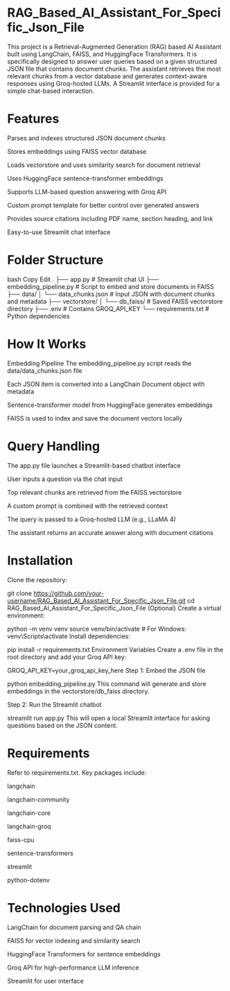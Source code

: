 # RAG_Based_AI_Assistant_For_Specific_Json_File
This project is a Retrieval-Augmented Generation (RAG) based AI Assistant built using LangChain, FAISS, and HuggingFace Transformers. It is specifically designed to answer user queries based on a given structured JSON file that contains document chunks. The assistant retrieves the most relevant chunks from a vector database and generates context-aware responses using Groq-hosted LLMs. A Streamlit interface is provided for a simple chat-based interaction.
# Features
Parses and indexes structured JSON document chunks

Stores embeddings using FAISS vector database

Loads vectorstore and uses similarity search for document retrieval

Uses HuggingFace sentence-transformer embeddings

Supports LLM-based question answering with Groq API

Custom prompt template for better control over generated answers

Provides source citations including PDF name, section heading, and link

Easy-to-use Streamlit chat interface

# Folder Structure
bash
Copy
Edit
.
├── app.py                    # Streamlit chat UI
├── embedding_pipeline.py     # Script to embed and store documents in FAISS
├── data/
│   └── data_chunks.json      # Input JSON with document chunks and metadata
├── vectorstore/
│   └── db_faiss/             # Saved FAISS vectorstore directory
├── .env                      # Contains GROQ_API_KEY
└── requirements.txt          # Python dependencies
# How It Works
Embedding Pipeline
The embedding_pipeline.py script reads the data/data_chunks.json file

Each JSON item is converted into a LangChain Document object with metadata

Sentence-transformer model from HuggingFace generates embeddings

FAISS is used to index and save the document vectors locally

# Query Handling
The app.py file launches a Streamlit-based chatbot interface

User inputs a question via the chat input

Top relevant chunks are retrieved from the FAISS vectorstore

A custom prompt is combined with the retrieved context

The query is passed to a Groq-hosted LLM (e.g., LLaMA 4)

The assistant returns an accurate answer along with document citations

# Installation
Clone the repository:

git clone https://github.com/your-username/RAG_Based_AI_Assistant_For_Specific_Json_File.git
cd RAG_Based_AI_Assistant_For_Specific_Json_File
(Optional) Create a virtual environment:


python -m venv venv
source venv/bin/activate  # For Windows: venv\Scripts\activate
Install dependencies:

pip install -r requirements.txt
Environment Variables
Create a .env file in the root directory and add your Groq API key:

GROQ_API_KEY=your_groq_api_key_here
Step 1: Embed the JSON file

python embedding_pipeline.py
This command will generate and store embeddings in the vectorstore/db_faiss directory.

Step 2: Run the Streamlit chatbot

streamlit run app.py
This will open a local Streamlit interface for asking questions based on the JSON content.

# Requirements
Refer to requirements.txt. Key packages include:

langchain

langchain-community

langchain-core

langchain-groq

faiss-cpu

sentence-transformers

streamlit

python-dotenv

# Technologies Used
LangChain for document parsing and QA chain

FAISS for vector indexing and similarity search

HuggingFace Transformers for sentence embeddings

Groq API for high-performance LLM inference

Streamlit for user interface
